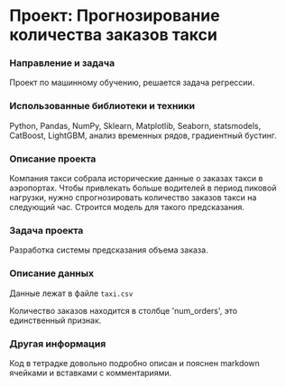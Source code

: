 # Проект: Прогнозирование количества заказов такси

### Направление и задача
Проект по машинному обучению, решается задача регрессии.

### Использованные библиотеки и техники
Python, Pandas, NumPy, Sklearn, Matplotlib, Seaborn, statsmodels, CatBoost, LightGBM, анализ временных рядов, градиентный бустинг.

### Описание проекта
Компания такси собрала исторические данные о заказах такси в аэропортах. Чтобы привлекать больше водителей в период пиковой нагрузки, нужно спрогнозировать количество заказов такси на следующий час. Строится модель для такого предсказания.

### Задача проекта
Разработка системы предсказания объема заказа.

### Описание данных
Данные лежат в файле `taxi.csv`

Количество заказов находится в столбце 'num_orders', это единственный признак.


### Другая информация
Код в тетрадке довольно подробно описан и пояснен markdown ячейками и вставками с комментариями.
